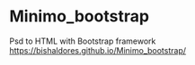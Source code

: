 # Minimo_bootstrap
Psd to HTML with Bootstrap framework
https://bishaldores.github.io/Minimo_bootstrap/
